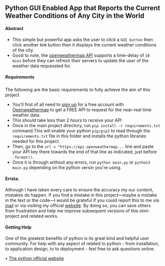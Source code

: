 ## Python GUI Enabled App that Reports the Current Weather Conditions of Any City in the World

#### Abstract

- This simple but powerful app asks the user to click a `GUI button` then click another `RUN` button then it displays the current weather conditions of the city.
- Good to note, the [openweathermap API](openweathermap.org) supports a time-delay of `10 mins` before they can refresh their servers to update the user of the weather data requessted for.
##### Requirements
The following are the basic requirements to fully achieve the aim of this project
- You'll first of all need to [sign up](openweathermap.org) for a free account with [Openweathermap](openweathermap.org) to get a FREE  API to request for the near-real time weather data.
- This should take less than 2 hours to receive your API
- Once in the main project directory, run `pip install -r requirements.txt` command.This will enable your python `pip/pip3` to read through the `requirements.txt` file in this folder and installs the python libraries needed for this project.
- Then, go to the `url = "https://api.openweathermap...` line and paste your API key there towards the end of that line as indicated, just before `.format()`.
- Once it is through without any errors, run `python main.py` or `python3 main.py` depending on the python versin you're using.

#### Errata.

Although I have taken every care to ensure the accuracy my our content, mistakes
do happen. If you find a mistake in this project—maybe a mistake in the text or
the code—I would be grateful if you could report this to me via [mail](jaylabs2030@gmail.com) or via visiting my official [website](https://okomojacob.herokuapp.com). By doing so, you can
save others from frustration and help me improve subsequent versions of this mini-project and related works. 


#### Getting Help
One of the greatest benefits of python is its great kind and helpful user community.
For help with any aspect of related to python - from installation, to application design, to
to deployment - feel free to ask questions online.

• [The python official website](http://www.python.org)